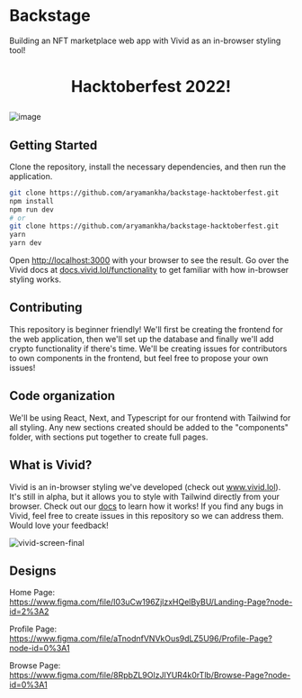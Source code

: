 # Backstage
Building an NFT marketplace web app with Vivid as an in-browser styling tool!
<h1>
  <p align="center" ><b>
   Hacktoberfest 2022!
    </b> </p>
</h1>


![image](https://user-images.githubusercontent.com/75615789/192692200-a4155b0d-bdc3-4a05-9747-ea7d2d6f665b.png)

## Getting Started

Clone the repository, install the necessary dependencies, and then run the application. 

```bash
git clone https://github.com/aryamankha/backstage-hacktoberfest.git
npm install
npm run dev
# or
git clone https://github.com/aryamankha/backstage-hacktoberfest.git
yarn
yarn dev
```

Open [http://localhost:3000](http://localhost:3000) with your browser to see the result. Go over the Vivid docs at [docs.vivid.lol/functionality](https://docs.vivid.lol/functionality) to get familiar with how in-browser styling works. 
    
## Contributing
This repository is beginner friendly! We'll first be creating the frontend for the web application, then we'll set up the database and finally we'll add crypto functionality if there's time. We'll be creating issues for contributors to own components in the frontend, but feel free to propose your own issues!
    
## Code organization
We'll be using React, Next, and Typescript for our frontend with Tailwind for all styling. Any new sections created should be added to the "components" folder, with sections put together to create full pages. 
    
## What is Vivid?
Vivid is an in-browser styling we've developed (check out www.vivid.lol). It's still in alpha, but it allows you to style with Tailwind directly from your browser. Check out our [docs](https://docs.vivid.lol/functionality) to learn how it works! If you find any bugs in Vivid, feel free to create issues in this repository so we can address them. Would love your feedback!

![vivid-screen-final](https://user-images.githubusercontent.com/62365335/194641154-b7f5a852-c8f6-489d-b690-887e91b94ed0.gif)

## Designs
Home Page: https://www.figma.com/file/I03uCw196ZjlzxHQelByBU/Landing-Page?node-id=2%3A2
    
Profile Page: https://www.figma.com/file/aTnodnfVNVkOus9dLZ5U96/Profile-Page?node-id=0%3A1
    
Browse Page: https://www.figma.com/file/8RpbZL9OlzJIYUR4k0rTlb/Browse-Page?node-id=0%3A1
